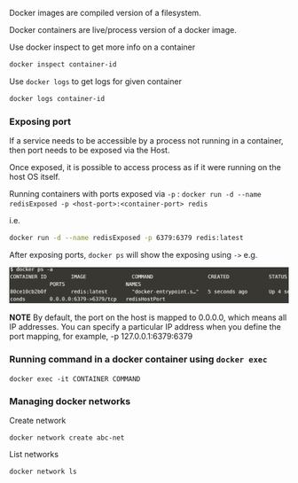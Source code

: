 
Docker images are compiled version of a filesystem.

Docker containers are live/process version of a docker image.


Use docker inspect to get more info on a container
```sh
docker inspect container-id
```

Use `docker logs` to get logs for given container
```sh
docker logs container-id
```

### Exposing port

If a service needs to be accessible by a process not running in a container, then port needs to be exposed via the Host.

Once exposed, it is possible to access process as if it were running on the host OS itself.

Running containers with ports exposed via `-p`
: `docker run -d --name redisExposed -p <host-port>:<container-port> redis`

i.e.
```sh
docker run -d --name redisExposed -p 6379:6379 redis:latest
```

After exposing ports, `docker ps` will show the exposing using `->` e.g.

![alt text](img/redisportsexposed.PNG "Logo Title Text 1")


**NOTE**
By default, the port on the host is mapped to 0.0.0.0, which means all IP addresses. You can specify a particular IP address when you define the port mapping, for example, -p 127.0.0.1:6379:6379

### Running command in a docker container using `docker exec`

```
docker exec -it CONTAINER COMMAND
```


### Managing docker networks


Create network
```
docker network create abc-net
```

List networks

```
docker network ls
```